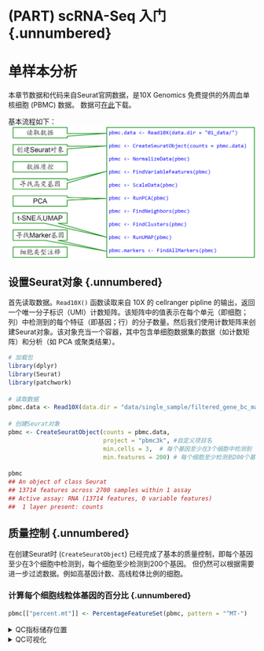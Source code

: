 # (PART) scRNA-Seq 入门 {.unnumbered}

# 单样本分析




本章节数据和代码来自Seurat官网数据，是10X Genomics 免费提供的外周血单核细胞 (PBMC) 数据。
数据可[在此](https://cf.10xgenomics.com/samples/cell/pbmc3k/pbmc3k_filtered_gene_bc_matrices.tar.gz)下载。

基本流程如下：
<img src="images/single-01.png" width="884" style="display: block; margin: auto;" />


## 设置Seurat对象 {.unnumbered}

首先读取数据。`Read10X()` 函数读取来自 10X 的 cellranger pipline 的输出，返回一个唯一分子标识（UMI）计数矩阵。该矩阵中的值表示在每个单元（即细胞；列）中检测到的每个特征（即基因；行）的分子数量。然后我们使用计数矩阵来创建Seurat对象。该对象充当一个容器，其中包含单细胞数据集的数据（如计数矩阵）和分析（如 PCA 或聚类结果）。


``` r
# 加载包
library(dplyr)
library(Seurat)
library(patchwork)

# 读取数据
pbmc.data <- Read10X(data.dir = "data/single_sample/filtered_gene_bc_matrices/hg19/")

# 创建Seurat对象
pbmc <- CreateSeuratObject(counts = pbmc.data,
                           project = "pbmc3k", #自定义项目名
                           min.cells = 3,  # 每个基因至少在3个细胞中检测到
                           min.features = 200) # 每个细胞至少检测到200个基因

pbmc
## An object of class Seurat 
## 13714 features across 2700 samples within 1 assay 
## Active assay: RNA (13714 features, 0 variable features)
##  1 layer present: counts
```


## 质量控制 {.unnumbered}

在创建Seurat时 (`CreateSeuratObject`) 已经完成了基本的质量控制，即每个基因至少在3个细胞中检测到，每个细胞至少检测到200个基因。
但仍然可以根据需要进一步过滤数据。例如高基因计数、高线粒体比例的细胞。

### 计算每个细胞线粒体基因的百分比 {.unnumbered}

``` r
pbmc[["percent.mt"]] <- PercentageFeatureSet(pbmc, pattern = "^MT-")
```


<details>
  <summary>QC指标储存位置</summary>
  
Seurat对象的`meta.data`中储存了质量控制的指标，他是一个数据框，每一行代表一个细胞，每一列代表一个指标。


``` r
# 查看前5行
head(pbmc@meta.data, 5)
##                  orig.ident nCount_RNA nFeature_RNA percent.mt
## AAACATACAACCAC-1     pbmc3k       2419          779  3.0177759
## AAACATTGAGCTAC-1     pbmc3k       4903         1352  3.7935958
## AAACATTGATCAGC-1     pbmc3k       3147         1129  0.8897363
## AAACCGTGCTTCCG-1     pbmc3k       2639          960  1.7430845
## AAACCGTGTATGCG-1     pbmc3k        980          521  1.2244898

# View(pbmc@meta.data) #或者直接查看
```

其中，前三列指标是我们在创建Seurat对象时候设定的。
第一列`orig.ident`是原始细胞的标识；
第二列`nCount_RNA`是每个细胞的RNA分子数；
第三列`nFeature_RNA`是每个细胞检测到的基因数。

</details>

<details>
  <summary>QC可视化</summary>

通常我们对每个细胞进行统计分析后，会得到一些质量控制指标，如细胞的RNA分子数、检测到的基因数、线粒体基因的百分比等。我们对这些指标进行可视化，以便更好地了解数据的质量。这也为我们如何选择合适的过滤阈值进行下一步分析提供了参考。


``` r
# 小提琴图可视化QC指标
VlnPlot(pbmc, features = c("nFeature_RNA", "nCount_RNA", "percent.mt"), ncol = 3)
```

<img src="03-single_files/figure-html/unnamed-chunk-5-1.png" width="1152" style="display: block; margin: auto;" />


``` r
# 散点图可视化QC指标
FeatureScatter(pbmc, feature1 = "nCount_RNA", feature2 = "nFeature_RNA") |
FeatureScatter(pbmc, feature1 = "nCount_RNA", feature2 = "nFeature_RNA")
```

<img src="03-single_files/figure-html/unnamed-chunk-6-1.png" width="1152" style="display: block; margin: auto;" />

<details>

### 过滤 {.unnumbered}

根据我们的过滤标准，我们可以过滤掉一些质量较差的细胞。

这里我们过滤掉

- RNA分子数大于2500和小于200的细胞。
- 线粒体比例大于5%的细胞。


``` r
pbmc <- subset(pbmc, subset = nFeature_RNA > 200 & nFeature_RNA < 2500 & percent.mt < 5)
dim(pbmc)
## [1] 13714  2638
```
可以看到过滤后我们的细胞数从`2700`降到`2638`。

## 数据标准化 {.unnumbered}


``` r
pbmc <- NormalizeData(pbmc, normalization.method = "LogNormalize", scale.factor = 10000)
```


<details>
  <summary>标准化值储存位置</summary>

``` r
head(pbmc[["RNA"]]$data, 5)[,1:3] # 同样是一个稀疏矩阵
## 5 x 3 sparse Matrix of class "dgCMatrix"
##               AAACATACAACCAC-1 AAACATTGAGCTAC-1 AAACATTGATCAGC-1
## AL627309.1                   .                .                .
## AP006222.2                   .                .                .
## RP11-206L10.2                .                .                .
## RP11-206L10.9                .                .                .
## LINC00115                    .                .                .
```
</details> 


<details>
  <summary>数据标准化前后区别</summary>

``` r
k_c<- as.matrix(pbmc[["RNA"]]$counts) # 原始计数矩阵
k_n<- as.matrix(pbmc[["RNA"]]$data) # 标准化后的计数矩阵
k1<- apply(k_c, 2, sum)  # 原始每个细胞基因表达的总计数
k2<- apply(k_n, 2, sum) # 标准化后每个细胞基因表达的总计数
hist(k1, main="Histogram of raw data")
hist(k2, main="hisogram of normalized data")
```

<img src="03-single_files/figure-html/unnamed-chunk-10-1.png" width="50%" style="display: block; margin: auto;" /><img src="03-single_files/figure-html/unnamed-chunk-10-2.png" width="50%" style="display: block; margin: auto;" />
</details> 

## 识别高变基因 {.unnumbered}

识别高变基因通过`FindVariableFeatures`函数实现。该函数计算每个基因的方差，并根据方差的大小对基因进行排序。我们可以选择一定数量的高变基因用于下游分析。
默认情况下，每个数据集会返回`2000`个高变基因。


``` r
pbmc <- FindVariableFeatures(pbmc, selection.method = "vst", nfeatures = 2000)

# Identify the 10 most highly variable genes
top10 <- head(VariableFeatures(pbmc), 10)

# plot variable features with and without labels
plot1 <- VariableFeaturePlot(pbmc)
plot2 <- LabelPoints(plot = plot1, points = top10, repel = TRUE)
plot1 + plot2
```

<img src="03-single_files/figure-html/unnamed-chunk-11-1.png" width="1152" style="display: block; margin: auto;" />


<details>
  <summary>高变基因信息储存位置</summary>

  

``` r
pbmc[["RNA"]]@meta.data$var.features %>% 
  is.na() %>% 
  `!`  %>% 
  sum()
## [1] 2000
```
可以看到我们的数据集中识别到的`2000`个高变基因。
</details> 

## 缩放数据 {.unnumbered}


应用线性变换（“scaling”）缩放数据，这是PCA等降维技术之前的标准预处理步骤，使用`ScaleData`函数完成这一步。

默认情况下，仅缩放可变基因，但也可以选择缩放所有基因。



``` r
all.genes <- rownames(pbmc)
pbmc <- ScaleData(pbmc, features = all.genes)
```

<details>
  <summary>缩放后数据储存位置</summary>

``` r
pbmc[["RNA"]]$scale.data[1:5, 1:3]
##               AAACATACAACCAC-1 AAACATTGAGCTAC-1 AAACATTGATCAGC-1
## AL627309.1         -0.05812316      -0.05812316      -0.05812316
## AP006222.2         -0.03357571      -0.03357571      -0.03357571
## RP11-206L10.2      -0.04166819      -0.04166819      -0.04166819
## RP11-206L10.9      -0.03364562      -0.03364562      -0.03364562
## LINC00115          -0.08223981      -0.08223981      -0.08223981
```
</details> 

<details>
  <summary>如何消除不需要的变异源</summary>
在 Seurat 中，`ScaleData()`函数不仅用于对数据进行缩放（标准化），还可以用于回归掉数据中的不需要的变异来源。这些不需要的变异来源可能包括[细胞周期阶段](https://satijalab.org/seurat/articles/cell_cycle_vignette)、线粒体污染等。通过回归掉这些变异来源，可以减少它们对下游分析（如聚类、降维等）的影响，从而更好地揭示生物学上有意义的信号。

“回归掉”变异来源是指通过线性回归模型，将这些不需要的变异从基因表达数据中移除。这样做的目的是减少这些变异对数据的影响，使得下游分析更加准确和可靠。



``` r
pbmc <- ScaleData(pbmc, vars.to.regress = "percent.mt")
```

但是对于想使用此功能的，Seurat作者官网中强烈建议在数据标准化步骤走[SCTransform()](https://satijalab.org/seurat/reference/sctransform)流程，而不是直接使用`ScaleData`函数。
</details> 






## PCA 线性降维 {.unnumbered}

PCA 是一种常用的降维技术，用于将高维数据转换为低维数据。在单细胞数据中，PCA通常用于发现数据中的主要变化方向，以便在后续分析中使用。

默认情况下，仅将先前识别的高变基因用于 PCA 输入。PCA 帮助识别数据中变化最大的方向，并将这些方向作为新的坐标轴（主成分），减少数据的维度。


``` r
pbmc <- RunPCA(pbmc, features = VariableFeatures(object = pbmc))
```


``` r
# Examine and visualize PCA results a few different ways
print(pbmc[["pca"]], dims = 1:5, nfeatures = 5)
## PC_ 1 
## Positive:  CST3, TYROBP, LST1, AIF1, FTL 
## Negative:  MALAT1, LTB, IL32, IL7R, CD2 
## PC_ 2 
## Positive:  CD79A, MS4A1, TCL1A, HLA-DQA1, HLA-DQB1 
## Negative:  NKG7, PRF1, CST7, GZMB, GZMA 
## PC_ 3 
## Positive:  HLA-DQA1, CD79A, CD79B, HLA-DQB1, HLA-DPB1 
## Negative:  PPBP, PF4, SDPR, SPARC, GNG11 
## PC_ 4 
## Positive:  HLA-DQA1, CD79B, CD79A, MS4A1, HLA-DQB1 
## Negative:  VIM, IL7R, S100A6, IL32, S100A8 
## PC_ 5 
## Positive:  GZMB, NKG7, S100A8, FGFBP2, GNLY 
## Negative:  LTB, IL7R, CKB, VIM, MS4A7
```



<details>
  <summary>🌟可视化PCA结果</summary>    

`VizDimLoadings` 函数可视化前两个主成分（PC1和PC2）上基因的加载值。加载值代表每个基因在主成分上的贡献大小，帮助识别哪些基因在特定主成分上有较大的影响。


``` r
VizDimLoadings(pbmc, dims = 1:2, reduction = "pca")
```

<img src="03-single_files/figure-html/unnamed-chunk-18-1.png" width="1152" style="display: block; margin: auto;" />

``` r
DimPlot(pbmc, reduction = "pca") + NoLegend()
```

<img src="03-single_files/figure-html/unnamed-chunk-19-1.png" width="672" style="display: block; margin: auto;" />

`DimHeatmap()` 函数用于在主成分分析（PCA）后生成热图，帮助探索数据中的主要异质性来源，并决定哪些主成分（PCs）应包括在后续分析中。热图中的细胞和特征根据它们的 PCA 分数排序，设置 `cells` 参数为一个数字可以加速大数据集的绘图。尽管这是监督分析，但它是探索相关特征集的有价值工具。


``` r
DimHeatmap(pbmc, dims = 1, cells = 500, balanced = TRUE)
```

<img src="03-single_files/figure-html/unnamed-chunk-20-1.png" width="672" style="display: block; margin: auto;" />


``` r
DimHeatmap(pbmc, dims = 1:15, cells = 500, balanced = TRUE)
```

<img src="03-single_files/figure-html/unnamed-chunk-21-1.png" width="672" style="display: block; margin: auto;" />
</details>

### 确定数据集的“维度” {.unnumbered}

单个特征的技术噪声在 scRNA-seq 数据中通常很大。为了克服这一问题，Seurat 根据细胞的 PCA 分数进行聚类，每个主成分（PC）实际上代表一个“元特征”，它结合了多个相关特征的信息。因此，前几个主成分代表了数据集的一个稳健压缩。但是面临的一个重要问题是应该选择多少个主成分来包括在分析中，比如 10 个、20 个还是 100 个？

Seurat 作者推荐可以生成一个“肘部图”（Elbow plot），这是一个基于每个主成分所解释的方差百分比的排名。图中通常会出现一个"肘部"，即标准差开始显著下降的点，选择这个点之前的主成分数目通常是合适的。并且建议在选择该参数时宁可偏高。


``` r
ElbowPlot(pbmc)
```

<img src="03-single_files/figure-html/unnamed-chunk-22-1.png" width="672" style="display: block; margin: auto;" />

在这个例子中，可以观察到大约在第 9-10 个主成分处出现一个“肘部”，这表明前 10 个主成分捕捉到了大部分的真实信号。

## 细胞聚类 {.unnumbered}

`FindNeighbors()`函数将先前定义的数据集维度（前 10 个 PC）作为输入。

`FindClusters()`函数包含一个分辨率参数，用于设置下游聚类的“粒度”，增加的值会导致更多的聚类。此参数设置在 0.4-1.2 之间通常会为大约 3K 细胞的单细胞数据集带来良好的结果。对于较大的数据集，最佳分辨率通常会增加


``` r
pbmc <- FindNeighbors(pbmc, dims = 1:10)
pbmc <- FindClusters(pbmc, resolution = 0.5)
## Modularity Optimizer version 1.3.0 by Ludo Waltman and Nees Jan van Eck
## 
## Number of nodes: 2638
## Number of edges: 95927
## 
## Running Louvain algorithm...
## Maximum modularity in 10 random starts: 0.8728
## Number of communities: 9
## Elapsed time: 0 seconds
```


``` r
# Look at cluster IDs of the first 5 cells
head(Idents(pbmc), 5)
## AAACATACAACCAC-1 AAACATTGAGCTAC-1 AAACATTGATCAGC-1 AAACCGTGCTTCCG-1 
##                2                3                2                1 
## AAACCGTGTATGCG-1 
##                6 
## Levels: 0 1 2 3 4 5 6 7 8
```

## 非线性降维UMAP/tSNE {.unnumbered}

Seurat 提供了几种非线性降维技术，例如 tSNE 和 UMAP，用于可视化和探索这些数据集。这些算法的目标是学习数据集中的底层结构，以便在低维空间中将相似的细胞放在一起。因此，在上述基于图的聚类中被分组在一起的细胞应该在这些降维图上共定位。



``` r
pbmc <- RunUMAP(pbmc, dims = 1:10)
```


``` r
pbmc <- RunTSNE(pbmc, dims = 1:10)
```


``` r
# note that you can set `label = TRUE` or use the LabelClusters function to help label
# individual clusters
DimPlot(pbmc, reduction = "umap")|
DimPlot(pbmc, reduction = "tsne")
```

<img src="03-single_files/figure-html/unnamed-chunk-27-1.png" width="1152" style="display: block; margin: auto;" />


``` r
saveRDS(pbmc, file = "../output/pbmc_tutorial.rds")
```
## marker 基因 {.unnumbered}

Seurat 可以通过差异表达（DE）帮助你找到定义聚类的标志物。默认情况下，它会识别一个聚类（在 ident.1中指定）的正负标志物，并将其与所有其他细胞进行比较。FindAllMarkers() 函数可以自动完成所有聚类的这个过程，但你也可以测试聚类组之间的差异，或者将其与所有细胞进行比较。


``` r
# find all markers of cluster 2
cluster2.markers <- FindMarkers(pbmc, ident.1 = 2)
head(cluster2.markers, n = 5)
##             p_val avg_log2FC pct.1 pct.2    p_val_adj
## IL32 2.892340e-90  1.3070772 0.947 0.465 3.966555e-86
## LTB  1.060121e-86  1.3312674 0.981 0.643 1.453850e-82
## CD3D 8.794641e-71  1.0597620 0.922 0.432 1.206097e-66
## IL7R 3.516098e-68  1.4377848 0.750 0.326 4.821977e-64
## LDHB 1.642480e-67  0.9911924 0.954 0.614 2.252497e-63
```

``` r
# find all markers distinguishing cluster 5 from clusters 0 and 3
cluster5.markers <- FindMarkers(pbmc, ident.1 = 5, ident.2 = c(0, 3))
head(cluster5.markers, n = 5)
##                       p_val avg_log2FC pct.1 pct.2     p_val_adj
## FCGR3A        8.246578e-205   6.794969 0.975 0.040 1.130936e-200
## IFITM3        1.677613e-195   6.192558 0.975 0.049 2.300678e-191
## CFD           2.401156e-193   6.015172 0.938 0.038 3.292945e-189
## CD68          2.900384e-191   5.530330 0.926 0.035 3.977587e-187
## RP11-290F20.3 2.513244e-186   6.297999 0.840 0.017 3.446663e-182
```


``` r
# find markers for every cluster compared to all remaining cells, report only the positive
# ones
pbmc.markers <- FindAllMarkers(pbmc, only.pos = TRUE)
pbmc.markers %>%
    group_by(cluster) %>%
    dplyr::filter(avg_log2FC > 1)
## # A tibble: 7,019 × 7
## # Groups:   cluster [9]
##        p_val avg_log2FC pct.1 pct.2 p_val_adj cluster gene     
##        <dbl>      <dbl> <dbl> <dbl>     <dbl> <fct>   <chr>    
##  1 3.75e-112       1.21 0.912 0.592 5.14e-108 0       LDHB     
##  2 9.57e- 88       2.40 0.447 0.108 1.31e- 83 0       CCR7     
##  3 1.15e- 76       1.06 0.845 0.406 1.58e- 72 0       CD3D     
##  4 1.12e- 54       1.04 0.731 0.4   1.54e- 50 0       CD3E     
##  5 1.35e- 51       2.14 0.342 0.103 1.86e- 47 0       LEF1     
##  6 1.94e- 47       1.20 0.629 0.359 2.66e- 43 0       NOSIP    
##  7 2.81e- 44       1.53 0.443 0.185 3.85e- 40 0       PIK3IP1  
##  8 6.27e- 43       1.99 0.33  0.112 8.60e- 39 0       PRKCQ-AS1
##  9 1.16e- 40       2.70 0.2   0.04  1.59e- 36 0       FHIT     
## 10 1.34e- 34       1.96 0.268 0.087 1.84e- 30 0       MAL      
## # ℹ 7,009 more rows
```

Seurat 有几种用于差异表达分析的测试方法，可以通过 test.use 参数进行设置。例如，ROC测试会返回任何单个标志物的“分类能力”（范围从0表示随机，到1表示完美）。


``` r
cluster0.markers <- FindMarkers(pbmc, ident.1 = 0, logfc.threshold = 0.25, test.use = "roc", only.pos = TRUE)
```



<details>
  <summary>🌟可视化marker基因</summary>
  

``` r
VlnPlot(pbmc, features = c("MS4A1", "CD79A"))
```

<img src="03-single_files/figure-html/unnamed-chunk-33-1.png" width="1152" style="display: block; margin: auto;" />


``` r
# you can plot raw counts as well
VlnPlot(pbmc, features = c("NKG7", "PF4"), slot = "counts", log = TRUE)
```

<img src="03-single_files/figure-html/unnamed-chunk-34-1.png" width="1152" style="display: block; margin: auto;" />


``` r
FeaturePlot(pbmc, features = c("MS4A1", "GNLY", "CD3E", "CD14", "FCER1A", "FCGR3A", "LYZ", "PPBP", "CD8A"))
```

<img src="03-single_files/figure-html/unnamed-chunk-35-1.png" width="1152" style="display: block; margin: auto;" />

DoHeatmap() 函数为给定的细胞和特征生成一个表达热图。在这种情况下，我们绘制了每个簇的前10个标志物（如果标志物少于20个，则绘制所有标志物）。


``` r
pbmc.markers %>%
    group_by(cluster) %>% # 按簇（cluster）分组
    dplyr::filter(avg_log2FC > 1) %>% # 筛选出平均对数2倍变化（avg_log2FC）大于1的基因。
    slice_head(n = 10) %>% # 保留每个簇的前10个基因
    ungroup() -> top10 # 解除分组，并将结果存储到`top10`变量中
DoHeatmap(pbmc, features = top10$gene) + NoLegend() 
```

<img src="03-single_files/figure-html/unnamed-chunk-36-1.png" width="1152" style="display: block; margin: auto;" />

``` r
pbmc.markers %>%
    group_by(cluster) %>% # 按簇（cluster）分组
    dplyr::filter(avg_log2FC > 1) %>% # 筛选出平均对数2倍变化（avg_log2FC）大于1的基因。
    slice_head(n = 10) %>% # 保留每个簇的前10个基因
    ungroup() -> top10 # 解除分组，并将结果存储到`top10`变量中
RidgePlot(pbmc, features = top10$gene[1:6])
```

<img src="03-single_files/figure-html/unnamed-chunk-37-1.png" width="1152" style="display: block; margin: auto;" />


## 亚群命名 {.unnumbered}

``` r
new.cluster.ids <- c("Naive CD4 T", "CD14+ Mono", "Memory CD4 T", "B", "CD8 T", "FCGR3A+ Mono",
    "NK", "DC", "Platelet")
names(new.cluster.ids) <- levels(pbmc)
pbmc <- RenameIdents(pbmc, new.cluster.ids)
DimPlot(pbmc, reduction = "umap", label = TRUE, pt.size = 0.5) + NoLegend()
```

<img src="03-single_files/figure-html/unnamed-chunk-38-1.png" width="672" style="display: block; margin: auto;" />


``` r
saveRDS(pbmc, file = "../output/pbmc3k_final.rds")
```



